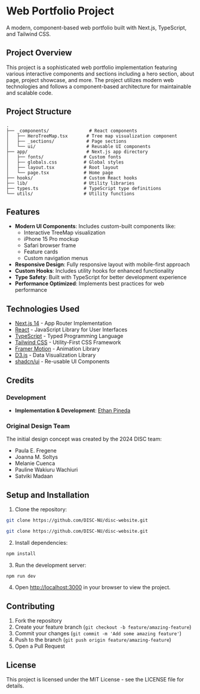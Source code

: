 # Web Portfolio Project

A modern, component-based web portfolio built with Next.js, TypeScript, and Tailwind CSS.

## Project Overview

This project is a sophisticated web portfolio implementation featuring various interactive components and sections including a hero section, about page, project showcase, and more. The project utilizes modern web technologies and follows a component-based architecture for maintainable and scalable code.

## Project Structure

```
.
├── _components/               # React components
│   ├── HeroTreeMap.tsx       # Tree map visualization component
│   ├── _sections/            # Page sections
│   └── ui/                   # Reusable UI components
├── app/                      # Next.js app directory
│   ├── fonts/               # Custom fonts
│   ├── globals.css          # Global styles
│   ├── layout.tsx           # Root layout
│   └── page.tsx             # Home page
├── hooks/                   # Custom React hooks
├── lib/                     # Utility libraries
├── types.ts                 # TypeScript type definitions
└── utils/                   # Utility functions
```

## Features

- **Modern UI Components**: Includes custom-built components like:
  - Interactive TreeMap visualization
  - iPhone 15 Pro mockup
  - Safari browser frame
  - Feature cards
  - Custom navigation menus
- **Responsive Design**: Fully responsive layout with mobile-first approach
- **Custom Hooks**: Includes utility hooks for enhanced functionality
- **Type Safety**: Built with TypeScript for better development experience
- **Performance Optimized**: Implements best practices for web performance

## Technologies Used

- [Next.js 14](https://nextjs.org/) - App Router Implementation
- [React](https://react.dev/) - JavaScript Library for User Interfaces
- [TypeScript](https://www.typescriptlang.org/) - Typed Programming Language
- [Tailwind CSS](https://tailwindcss.com/) - Utility-First CSS Framework
- [Framer Motion](https://www.framer.com/motion/) - Animation Library
- [D3.js](https://d3js.org/) - Data Visualization Library
- [shadcn/ui](https://ui.shadcn.com/) - Re-usable UI Components

## Credits

### Development

- **Implementation & Development**: [Ethan Pineda](https://github.com/ethanpaneraa)

### Original Design Team

The initial design concept was created by the 2024 DISC team:

- Paula E. Fregene
- Joanna M. Soltys
- Melanie Cuenca
- Pauline Wakiuru Wachiuri
- Satviki Madaan

## Setup and Installation

1. Clone the repository:

```bash
git clone https://github.com/DISC-NU/disc-website.git
```

```bash
git clone https://github.com/DISC-NU/disc-website.git
```

2. Install dependencies:

```bash
npm install
```

3. Run the development server:

```bash
npm run dev
```

4. Open [http://localhost:3000](http://localhost:3000) in your browser to view the project.

## Contributing

1. Fork the repository
2. Create your feature branch (`git checkout -b feature/amazing-feature`)
3. Commit your changes (`git commit -m 'Add some amazing feature'`)
4. Push to the branch (`git push origin feature/amazing-feature`)
5. Open a Pull Request

## License

This project is licensed under the MIT License - see the LICENSE file for details.
